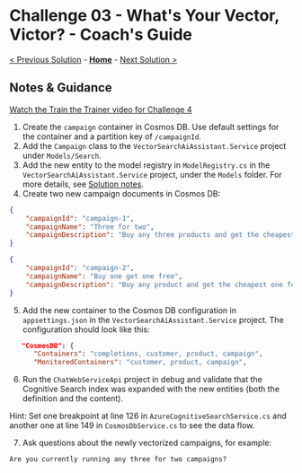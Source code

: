 # Challenge 03 - What's Your Vector, Victor? - Coach's Guide

[< Previous Solution](./Solution-02.md) - **[Home](./README.md)** - [Next Solution >](./Solution-04.md)

## Notes & Guidance

[Watch the Train the Trainer video for Challenge 4](https://aka.ms/vsaia.hack.ttt.05)

1. Create the `campaign` container in Cosmos DB. Use default settings for the container and a partition key of `/campaignId`.
2. Add the `Campaign` class to the `VectorSearchAiAssistant.Service` project under `Models/Search`.
3. Add the new entity to the model registry in `ModelRegistry.cs` in the `VectorSearchAiAssistant.Service` project, under the `Models` folder. For more details, see [Solution notes](../../solution-notes.md).
4. Create two new campaign documents in Cosmos DB:

```json
{
    "campaignId": "campaign-1",
    "campaignName": "Three for two",
    "campaignDescription": "Buy any three products and get the cheapest one for free"
}
```

```json
{
    "campaignId": "campaign-2",
    "campaignName": "Buy one get one free",
    "campaignDescription": "Buy any product and get the cheapest one for free"
}
```

5. Add the new container to the Cosmos DB configuration in `appsettings.json` in the `VectorSearchAiAssistant.Service` project. The configuration should look like this:

```json
   "CosmosDB": {
      "Containers": "completions, customer, product, campaign",
      "MonitoredContainers": "customer, product, campaign",
```

6. Run the `ChatWebServiceApi` project in debug and validate that the Cognitive Search index was expanded with the new entities (both the definition and the content).

Hint: Set one breakpoint at line 126 in `AzureCognitiveSearchService.cs` and another one at line 149 in `CosmosDbService.cs` to see the data flow.

7. Ask questions about the newly vectorized campaigns, for example:

`Are you currently running any three for two campaigns?`
